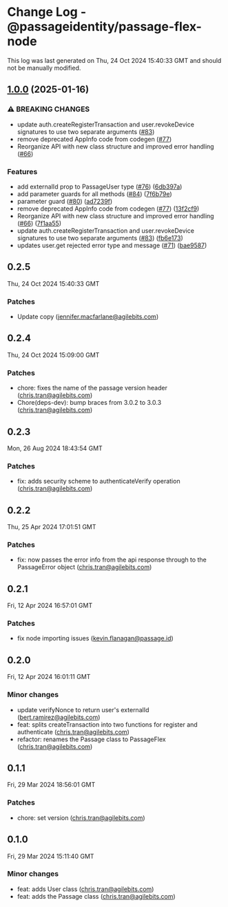 # Change Log - @passageidentity/passage-flex-node

This log was last generated on Thu, 24 Oct 2024 15:40:33 GMT and should not be manually modified.

<!-- Start content -->

## [1.0.0](https://github.com/passageidentity/passage-flex-node/compare/v0.2.5...v1.0.0) (2025-01-16)


### ⚠ BREAKING CHANGES

* update auth.createRegisterTransaction and user.revokeDevice signatures to use two separate arguments ([#83](https://github.com/passageidentity/passage-flex-node/issues/83))
* remove deprecated AppInfo code from codegen ([#77](https://github.com/passageidentity/passage-flex-node/issues/77))
* Reorganize API with new class structure and improved error handling ([#66](https://github.com/passageidentity/passage-flex-node/issues/66))

### Features

* add externalId prop to PassageUser type ([#76](https://github.com/passageidentity/passage-flex-node/issues/76)) ([6db397a](https://github.com/passageidentity/passage-flex-node/commit/6db397ae556f15f6784ab9f4ece9dc9285e6e4ac))
* add parameter guards for all methods ([#84](https://github.com/passageidentity/passage-flex-node/issues/84)) ([7f6b79e](https://github.com/passageidentity/passage-flex-node/commit/7f6b79e9faa2075534528e14b41494f046a6f318))
* parameter guard ([#80](https://github.com/passageidentity/passage-flex-node/issues/80)) ([ad7239f](https://github.com/passageidentity/passage-flex-node/commit/ad7239fd63752998e17ef42278fc03207a94c7a6))
* remove deprecated AppInfo code from codegen ([#77](https://github.com/passageidentity/passage-flex-node/issues/77)) ([13f2cf9](https://github.com/passageidentity/passage-flex-node/commit/13f2cf9eb4e8e4f2d393a68f7673f0ba65c9749f))
* Reorganize API with new class structure and improved error handling ([#66](https://github.com/passageidentity/passage-flex-node/issues/66)) ([7f1aa55](https://github.com/passageidentity/passage-flex-node/commit/7f1aa55f8049f3c4fcf1ad8ca39136caa10aa9ad))
* update auth.createRegisterTransaction and user.revokeDevice signatures to use two separate arguments ([#83](https://github.com/passageidentity/passage-flex-node/issues/83)) ([fb6e173](https://github.com/passageidentity/passage-flex-node/commit/fb6e173056cceeffadd9b0c08ee7893ef3285aa8))
* updates user.get rejected error type and message ([#71](https://github.com/passageidentity/passage-flex-node/issues/71)) ([bae9587](https://github.com/passageidentity/passage-flex-node/commit/bae95876c7ae36530aee6e152bc2dda34527df97))

## 0.2.5

Thu, 24 Oct 2024 15:40:33 GMT

### Patches

- Update copy (jennifer.macfarlane@agilebits.com)

## 0.2.4

Thu, 24 Oct 2024 15:09:00 GMT

### Patches

- chore: fixes the name of the passage version header (chris.tran@agilebits.com)
- Chore(deps-dev): bump braces from 3.0.2 to 3.0.3 (chris.tran@agilebits.com)

## 0.2.3

Mon, 26 Aug 2024 18:43:54 GMT

### Patches

- fix: adds security scheme to authenticateVerify operation (chris.tran@agilebits.com)

## 0.2.2

Thu, 25 Apr 2024 17:01:51 GMT

### Patches

- fix: now passes the error info from the api response through to the PassageError object (chris.tran@agilebits.com)

## 0.2.1

Fri, 12 Apr 2024 16:57:01 GMT

### Patches

- fix node importing issues (kevin.flanagan@passage.id)

## 0.2.0

Fri, 12 Apr 2024 16:01:11 GMT

### Minor changes

- update verifyNonce to return user's externalId (bert.ramirez@agilebits.com)
- feat: splits createTransaction into two functions for register and authenticate (chris.tran@agilebits.com)
- refactor: renames the Passage class to PassageFlex (chris.tran@agilebits.com)

## 0.1.1

Fri, 29 Mar 2024 18:56:01 GMT

### Patches

- chore: set version (chris.tran@agilebits.com)

## 0.1.0

Fri, 29 Mar 2024 15:11:40 GMT

### Minor changes

- feat: adds User class (chris.tran@agilebits.com)
- feat: adds the Passage class (chris.tran@agilebits.com)
